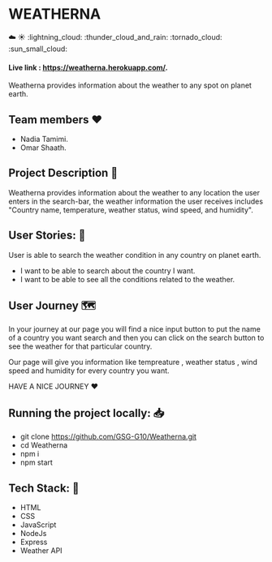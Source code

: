 #  WEATHERNA
 :cloud: :sunny: :lightning_cloud: :thunder_cloud_and_rain: :tornado_cloud: :sun_small_cloud:  
 
#### Live link : https://weatherna.herokuapp.com/.

Weatherna provides information about the weather to any spot on planet earth.

## Team members :heart: 
 * Nadia Tamimi.
 * Omar Shaath.

 ## Project Description :page_facing_up: 
 Weatherna provides information about the weather to any location the user enters in the search-bar, the weather information the user receives includes "Country name, temperature, weather status, wind speed, and humidity". 


## User Stories: :closed_book: 
User is able to search the weather condition in any country on planet earth.

 * I want to be able to search about the country I want.
 * I want to be able to see all the conditions related to the weather.


## User Journey :world_map: 

In your journey at our page you will find a nice input button to put the name of a country you want search and then you can click on the search button to see the weather for that particular country.

Our page will give you information like  tempreature , weather status , wind speed and humidity for every country you want.

HAVE A NICE JOURNEY :hearts: 

## Running the project locally: :inbox_tray: 

- git clone https://github.com/GSG-G10/Weatherna.git
- cd Weatherna
- npm i
- npm start


## Tech Stack: :page_with_curl: 

- HTML
- CSS
- JavaScript
- NodeJs
- Express
- Weather API